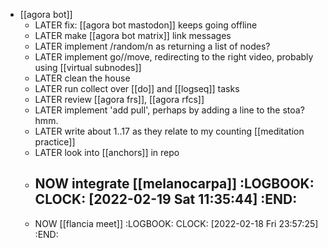 - [[agora bot]]
	- LATER fix: [[agora bot mastodon]] keeps going offline
	- LATER make [[agora bot matrix]] link messages
	- LATER implement /random/n as returning a list of nodes?
	- LATER implement go/<date>/move, redirecting to the right video, probably using [[virtual subnodes]]
	- LATER clean the house
	- LATER run collect over [[do]] and [[logseq]] tasks
	- LATER review [[agora frs]], [[agora rfcs]]
	- LATER implement 'add pull', perhaps by adding a line to the stoa? hmm.
	- LATER write about 1..17 as they relate to my counting [[meditation practice]]
	- LATER look into [[anchors]] in repo
	- NOW integrate [[melanocarpa]]
	  :LOGBOOK:
	  CLOCK: [2022-02-19 Sat 11:35:44]
	  :END:
		-
	- NOW [[flancia meet]]
	  :LOGBOOK:
	  CLOCK: [2022-02-18 Fri 23:57:25]
	  :END: